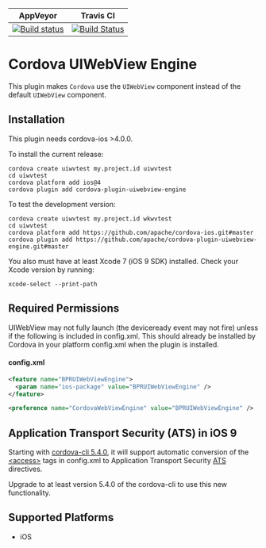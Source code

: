 <!--
# license: Licensed to the Apache Software Foundation (ASF) under one
#         or more contributor license agreements.  See the NOTICE file
#         distributed with this work for additional information
#         regarding copyright ownership.  The ASF licenses this file
#         to you under the Apache License, Version 2.0 (the
#         "License"); you may not use this file except in compliance
#         with the License.  You may obtain a copy of the License at
#
#           http://www.apache.org/licenses/LICENSE-2.0
#
#         Unless required by applicable law or agreed to in writing,
#         software distributed under the License is distributed on an
#         "AS IS" BASIS, WITHOUT WARRANTIES OR CONDITIONS OF ANY
#         KIND, either express or implied.  See the License for the
#         specific language governing permissions and limitations
#         under the License.
-->

|AppVeyor|Travis CI|
|:-:|:-:|
|[![Build status](https://ci.appveyor.com/api/projects/status/github/bpresles/cordova-plugin-uiwebview-engine?branch=master)](https://ci.appveyor.com/project/bpresles/cordova-plugin-uiwebview-engine)|[![Build Status](https://travis-ci.org/bpresles/cordova-plugin-uiwebview-engine.svg?branch=master)](https://travis-ci.org/bpresles/cordova-plugin-uiwebview-engine)|

Cordova UIWebView Engine
======

This plugin makes `Cordova` use the `UIWebView` component instead of the default `UIWebView` component.

Installation
-----------

This plugin needs cordova-ios >4.0.0.

To install the current release:

    cordova create uiwvtest my.project.id uiwvtest
    cd uiwvtest
    cordova platform add ios@4
    cordova plugin add cordova-plugin-uiwebview-engine

To test the development version:

    cordova create uiwvtest my.project.id wkwvtest
    cd uiwvtest
    cordova platform add https://github.com/apache/cordova-ios.git#master
    cordova plugin add https://github.com/apache/cordova-plugin-uiwebview-engine.git#master

You also must have at least Xcode 7 (iOS 9 SDK) installed. Check your Xcode version by running:

    xcode-select --print-path

Required Permissions
-----------
UIWebView may not fully launch (the deviceready event may not fire) unless if the following is included in config.xml. This should already be installed by Cordova in your platform config.xml when the plugin is installed.

#### config.xml

```xml
<feature name="BPRUIWebViewEngine">
  <param name="ios-package" value="BPRUIWebViewEngine" />
</feature>

<preference name="CordovaWebViewEngine" value="BPRUIWebViewEngine" />
```

Application Transport Security (ATS) in iOS 9
-----------

Starting with [cordova-cli 5.4.0](https://www.npmjs.com/package/cordova), it will support automatic conversion of the [&lt;access&gt;](http://cordova.apache.org/docs/en/edge/guide/appdev/whitelist/index.html) tags in config.xml to Application Transport Security [ATS](https://developer.apple.com/library/prerelease/ios/documentation/General/Reference/InfoPlistKeyReference/Articles/CocoaKeys.html#//apple_ref/doc/uid/TP40009251-SW33) directives.

Upgrade to at least version 5.4.0 of the cordova-cli to use this new functionality.

Supported Platforms
-------------------

- iOS
